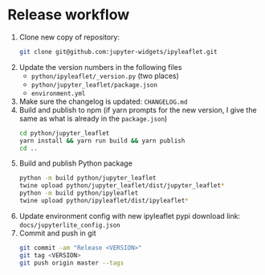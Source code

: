 # Release workflow

1. Clone new copy of repository:
   ```sh
   git clone git@github.com:jupyter-widgets/ipyleaflet.git
   ```
2. Update the version numbers in the following files
   - `python/ipyleaflet/_version.py` (two places)
   - `python/jupyter_leaflet/package.json`
   - `environment.yml`
3. Make sure the changelog is updated: `CHANGELOG.md`
4. Build and publish to npm (if yarn prompts for the new version, I give the same as what is already in the `package.json`)
   ```sh
   cd python/jupyter_leaflet
   yarn install && yarn run build && yarn publish
   cd ..
   ```
5. Build and publish Python package
   ```sh
   python -m build python/jupyter_leaflet
   twine upload python/jupyter_leaflet/dist/jupyter_leaflet*
   python -m build python/ipyleaflet
   twine upload python/ipyleaflet/dist/ipyleaflet*
   ```
6. Update environment config with new ipyleaflet pypi download link: `docs/jupyterlite_config.json`
7. Commit and push in git
   ```sh
   git commit -am "Release <VERSION>"
   git tag <VERSION>
   git push origin master --tags
   ```
